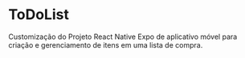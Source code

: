 # ToDoList
Customização do Projeto React Native Expo de aplicativo móvel para criação e gerenciamento de itens em uma lista de compra.
